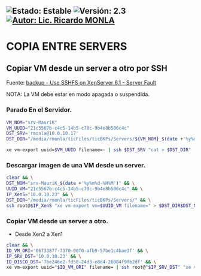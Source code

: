 ![Estado: Estable](https://img.shields.io/badge/Estado-Estable-brightgreen)
![Versión: 2.3](https://img.shields.io/badge/Versión-2.3-blue)
[![Autor: Lic. Ricardo MONLA](https://img.shields.io/badge/Autor-Lic.%20Ricardo%20MONLA-orange)](mailto:rmonla@frlr.utn.edu.ar)
--------------  

# COPIA ENTRE SERVERS

## Copiar VM desde un server a otro por SSH 
Fuente: [backup - Use SSHFS on XenServer 6.1 - Server Fault](https://serverfault.com/questions/493166/use-sshfs-on-xenserver-6-1)

NOTA: La VM debe estar en modo apagada o suspendida.

### Parado En el Servidor.

```bash
VM_NOM="srv-MauriK"
VM_UUID="21c5567b-c4c5-14b5-c70c-9b4e8b506c4c"
DST_SRV='rmonla@10.0.10.17'
DST_DIR="/media/rmonla/ticFiles/ticBKPs/Servers/${VM_NOM}_$(date +'%y%m%d-%H%M').xva"

xe vm-export uuid=$VM_UUID filename=- | ssh $DST_SRV "cat > $DST_DIR"
```

### Descargar imagen de una VM desde un server.


```bash
clear && \
DST_NOM="srv-MauriK_$(date +'%y%m%d-%H%M')" && \
UUID_VM="21c5567b-c4c5-14b5-c70c-9b4e8b506c4c" && \
IP_XenS="10.0.10.23" && \
DST_DIR="/media/rmonla/ticFiles/ticBKPs/Servers/" && \
ssh root@$IP_XenS "xe vm-export vm=$UUID_VM filename=" > $DST_DIR$DST_NOM.xva
```

### Copiar VM desde un server a otro.

- Desde Xen2 a Xen1

```bash
clear && \
ID_VM_ORI='0673387f-7370-00f0-afb9-57be1c4bae3f' && \
IP_SRV_DST='10.0.10.23' && \
ID_DISCO_DST='7be246e2-fd58-24d3-e8d4-26084f9fb2df' && \
xe vm-export uuid="$ID_VM_ORI" filename= | ssh root@"$IP_SRV_DST" "xe vm-import filename=/dev/stdin sr-uuid=$ID_DISCO_DST"
```
